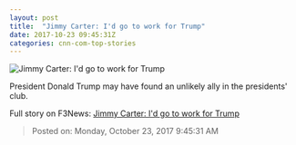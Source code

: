 ```yaml
---
layout: post
title:  "Jimmy Carter: I'd go to work for Trump"
date: 2017-10-23 09:45:31Z
categories: cnn-com-top-stories
---
```


![Jimmy Carter: I'd go to work for Trump](http://cdn.cnn.com/cnnnext/dam/assets/170713122249-01-jimmy-carter-2016-file-super-tease.jpg)

President Donald Trump may have found an unlikely ally in the presidents' club.


Full story on F3News: [Jimmy Carter: I'd go to work for Trump](http://www.f3nws.com/n/EZKHu)

> Posted on: Monday, October 23, 2017 9:45:31 AM

